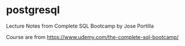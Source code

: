 # postgresql
Lecture Notes from Complete SQL Bootcamp by Jose Portilla

Course are from https://www.udemy.com/the-complete-sql-bootcamp/
